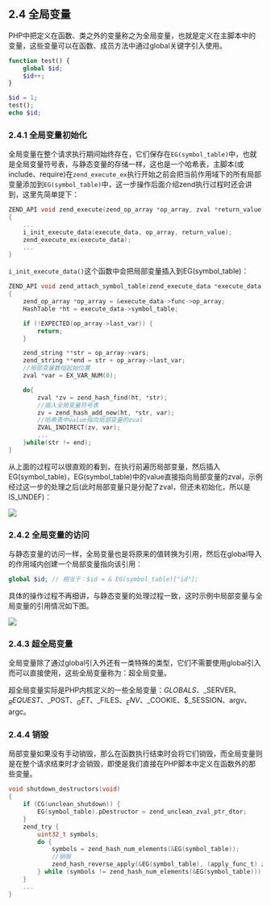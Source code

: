 ## 2.4 全局变量
PHP中把定义在函数、类之外的变量称之为全局变量，也就是定义在主脚本中的变量，这些变量可以在函数、成员方法中通过global关键字引入使用。

```php
function test() {
    global $id;
    $id++;
}

$id = 1;
test();
echo $id;
```
### 2.4.1 全局变量初始化
全局变量在整个请求执行期间始终存在，它们保存在`EG(symbol_table)`中，也就是全局变量符号表，与静态变量的存储一样，这也是一个哈希表，主脚本(或include、require)在`zend_execute_ex`执行开始之前会把当前作用域下的所有局部变量添加到`EG(symbol_table)`中，这一步操作后面介绍zend执行过程时还会讲到，这里先简单提下：
```c
ZEND_API void zend_execute(zend_op_array *op_array, zval *return_value)
{
    ...
    i_init_execute_data(execute_data, op_array, return_value);
    zend_execute_ex(execute_data);
    ...
}
```
`i_init_execute_data()`这个函数中会把局部变量插入到EG(symbol_table)：
```c
ZEND_API void zend_attach_symbol_table(zend_execute_data *execute_data)
{
    zend_op_array *op_array = &execute_data->func->op_array;
    HashTable *ht = execute_data->symbol_table;

    if (!EXPECTED(op_array->last_var)) { 
        return;
    }

    zend_string **str = op_array->vars;
    zend_string **end = str + op_array->last_var;
    //局部变量数组起始位置
    zval *var = EX_VAR_NUM(0);

    do{
        zval *zv = zend_hash_find(ht, *str);
        //插入全局变量符号表
        zv = zend_hash_add_new(ht, *str, var);
        //哈希表中value指向局部变量的zval
        ZVAL_INDIRECT(zv, var);
        ...
    }while(str != end);
}
```
从上面的过程可以很直观的看到，在执行前遍历局部变量，然后插入EG(symbol_table)，EG(symbol_table)中的value直接指向局部变量的zval，示例经过这一步的处理之后(此时局部变量只是分配了zval，但还未初始化，所以是IS_UNDEF)：

![](../img/zend_global_var.png)

### 2.4.2 全局变量的访问
与静态变量的访问一样，全局变量也是将原来的值转换为引用，然后在global导入的作用域内创建一个局部变量指向该引用：
```php
global $id; // 相当于：$id = & EG(symbol_table)["id"];
```
具体的操作过程不再细讲，与静态变量的处理过程一致，这时示例中局部变量与全局变量的引用情况如下图。

![](../img/zend_global_ref.png)

### 2.4.3 超全局变量
全局变量除了通过global引入外还有一类特殊的类型，它们不需要使用global引入而可以直接使用，这些全局变量称为：超全局变量。

超全局变量实际是PHP内核定义的一些全局变量：$GLOBALS、$_SERVER、$_REQUEST、$_POST、$_GET、$_FILES、$_ENV、$_COOKIE、$_SESSION、argv、argc。

### 2.4.4 销毁
局部变量如果没有手动销毁，那么在函数执行结束时会将它们销毁，而全局变量则是在整个请求结束时才会销毁，即使是我们直接在PHP脚本中定义在函数外的那些变量。
```c
void shutdown_destructors(void)
{
    if (CG(unclean_shutdown)) {
        EG(symbol_table).pDestructor = zend_unclean_zval_ptr_dtor;
    }
    zend_try {
        uint32_t symbols;
        do {
            symbols = zend_hash_num_elements(&EG(symbol_table));
            //销毁
            zend_hash_reverse_apply(&EG(symbol_table), (apply_func_t) zval_call_destructor);
        } while (symbols != zend_hash_num_elements(&EG(symbol_table)));
    }
    ...
}
```
